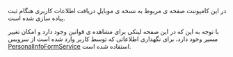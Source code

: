 <div class="dp-doc-container"">

<div class="dp-doc-tags">

<div class="mobile-version"></div>

</div>

<div class="dp-doc-body">

در این کامپوننت صفحه ی مربوط به نسخه ی موبایلِ دریافت اطلاعات کاربری هنگام ثبت پیاده سازی شده است.

با توجه به این که در این صفحه لینکی برای مشاهده ی قوانین وجود دارد و امکان تغییر مسیر وجود دارد، برای نگهداری اطلاعاتی که توسط کاربر وارد شده است از سرویس  [PersonalInfoFormService](PersonalInfoFormService.html) استفاده شده است.
</div>

</div> 



